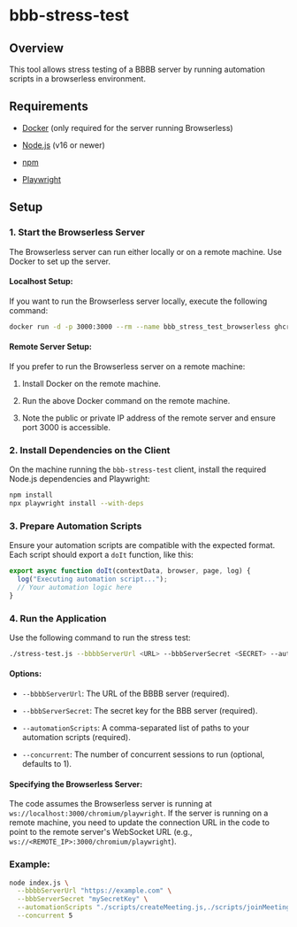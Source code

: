 
# bbb-stress-test 

## Overview

This tool allows stress testing of a BBBB server by running automation scripts in a browserless environment.

## Requirements 
 
- [Docker](https://www.docker.com/)  (only required for the server running Browserless)
 
- [Node.js](https://nodejs.org/)  (v16 or newer)
 
- [npm](https://www.npmjs.com/)
 
- [Playwright](https://playwright.dev/)

## Setup 

### 1. Start the Browserless Server 

The Browserless server can run either locally or on a remote machine. Use Docker to set up the server.

#### Localhost Setup: 

If you want to run the Browserless server locally, execute the following command:


```bash
docker run -d -p 3000:3000 --rm --name bbb_stress_test_browserless ghcr.io/browserless/multi
```

#### Remote Server Setup: 

If you prefer to run the Browserless server on a remote machine:

1. Install Docker on the remote machine.

2. Run the above Docker command on the remote machine.

3. Note the public or private IP address of the remote server and ensure port 3000 is accessible.

### 2. Install Dependencies on the Client 
On the machine running the `bbb-stress-test` client, install the required Node.js dependencies and Playwright:

```bash
npm install
npx playwright install --with-deps
```

### 3. Prepare Automation Scripts 
Ensure your automation scripts are compatible with the expected format. Each script should export a `doIt` function, like this:

```javascript
export async function doIt(contextData, browser, page, log) {
  log("Executing automation script...");
  // Your automation logic here
}
```

### 4. Run the Application 

Use the following command to run the stress test:


```bash
./stress-test.js --bbbbServerUrl <URL> --bbbServerSecret <SECRET> --automationScripts <SCRIPTS> [--concurrent <SESSIONS>]
```

#### Options: 
 
- `--bbbbServerUrl`: The URL of the BBBB server (required).
 
- `--bbbServerSecret`: The secret key for the BBB server (required).
 
- `--automationScripts`: A comma-separated list of paths to your automation scripts (required).
 
- `--concurrent`: The number of concurrent sessions to run (optional, defaults to 1).

#### Specifying the Browserless Server: 
The code assumes the Browserless server is running at `ws://localhost:3000/chromium/playwright`. If the server is running on a remote machine, you need to update the connection URL in the code to point to the remote server's WebSocket URL (e.g., `ws://<REMOTE_IP>:3000/chromium/playwright`).
### Example: 


```bash
node index.js \
  --bbbbServerUrl "https://example.com" \
  --bbbServerSecret "mySecretKey" \
  --automationScripts "./scripts/createMeeting.js,./scripts/joinMeeting.js" \
  --concurrent 5
```
